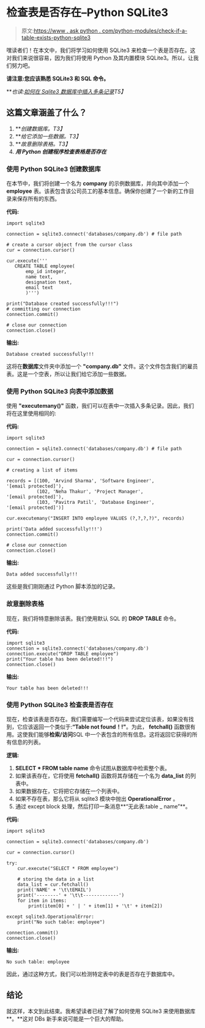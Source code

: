 # 检查表是否存在–Python SQLite3

> 原文:[https://www . ask python . com/python-modules/check-if-a-table-exists-python-sqlite3](https://www.askpython.com/python-modules/check-if-a-table-exists-python-sqlite3)

嘿读者们！在本文中，我们将学习如何使用 SQLite3 来检查一个表是否存在。这对我们来说很容易，因为我们将使用 Python 及其内置模块 SQLite3。所以，让我们努力吧。

**请注意:您应该熟悉 SQLite3 和 SQL 命令。**

***也读:[如何在 Sqlite3 数据库中插入多条记录](https://www.askpython.com/python/examples/insert-multiple-records-sqlite3)*T5】**

## 这篇文章涵盖了什么？

1.  ***创建数据库。*T3】**
2.  ***给它添加一些数据。*T3】**
3.  ***故意删除表格。*T3】**
4.  ***用 Python 创建程序检查表格是否存在***

### 使用 Python SQLite3 创建数据库

在本节中，我们将创建一个名为 **company** 的示例数据库，并向其中添加一个 **employee** 表。该表包含该公司员工的基本信息。确保你创建了一个新的工作目录来保存所有的东西。

**代码:**

```
import sqlite3

connection = sqlite3.connect('databases/company.db') # file path

# create a cursor object from the cursor class
cur = connection.cursor()

cur.execute('''
   CREATE TABLE employee(
       emp_id integer,
       name text,
       designation text,
       email text
       )''')

print("Database created successfully!!!")
# committing our connection
connection.commit()

# close our connection
connection.close()

```

**输出:**

```
Database created successfully!!!

```

这将在**数据库**文件夹中添加一个 **"company.db"** 文件。这个文件包含我们的雇员表。这是一个空表，所以让我们给它添加一些数据。

### 使用 Python SQLite3 向表中添加数据

使用 **"executemany()"** 函数，我们可以在表中一次插入多条记录。因此，我们将在这里使用相同的:

**代码:**

```
import sqlite3

connection = sqlite3.connect('databases/company.db') # file path

cur = connection.cursor()

# creating a list of items

records = [(100, 'Arvind Sharma', 'Software Engineer', '[email protected]'),
           (102, 'Neha Thakur', 'Project Manager', '[email protected]'),
           (103, 'Pavitra Patil', 'Database Engineer', '[email protected]')]

cur.executemany("INSERT INTO employee VALUES (?,?,?,?)", records)

print('Data added successfully!!!')
connection.commit()

# close our connection
connection.close()

```

**输出:**

```
Data added successfully!!!

```

这些是我们刚刚通过 Python 脚本添加的记录。

### 故意删除表格

现在，我们将特意删除该表。我们使用默认 SQL 的 **DROP TABLE** 命令。

**代码:**

```
import sqlite3
connection = sqlite3.connect('databases/company.db')
connection.execute("DROP TABLE employee")
print("Your table has been deleted!!!")
connection.close()

```

**输出:**

```
Your table has been deleted!!!

```

### 使用 Python SQLite3 检查表是否存在

现在，检查该表是否存在。我们需要编写一个代码来尝试定位该表，如果没有找到，它应该返回一个类似于:**“Table not found！!"**。为此， **fetchall()** 函数很有用。这使我们能够**检索/访问**SQL 中一个表包含的所有信息。这将返回它获得的所有信息的列表。

**逻辑:**

1.  **SELECT * FROM table name** 命令试图从数据库中检索整个表。
2.  如果该表存在，它将使用 **fetchall()** 函数将其存储在一个名为 **data_list** 的列表中。
3.  如果数据存在，它将把它存储在一个列表中。
4.  如果不存在表，那么它将从 sqlite3 模块中抛出 **OperationalError** 。
5.  通过 except block 处理，然后打印一条消息**“无此表:table _ name”**。

**代码:**

```
import sqlite3

connection = sqlite3.connect('databases/company.db')

cur = connection.cursor() 

try:
    cur.execute("SELECT * FROM employee")

    # storing the data in a list
    data_list = cur.fetchall() 
    print('NAME' + '\t\tEMAIL')
    print('--------' + '\t\t-------------')
    for item in items:
        print(item[0] + ' | ' + item[1] + '\t' + item[2])   

except sqlite3.OperationalError:
    print("No such table: employee")

connection.commit()
connection.close()

```

**输出:**

```
No such table: employee

```

因此，通过这种方式，我们可以检测特定表中的表是否存在于数据库中。

## 结论

就这样，本文到此结束。我希望读者已经了解了如何使用 SQLite3 来使用数据库**。**这对 DBs 新手来说可能是一个巨大的帮助。